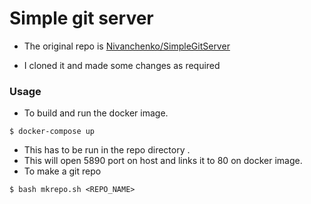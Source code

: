 # Simple git server

+ The original repo is [Nivanchenko/SimpleGitServer](https://github.com/Nivanchenko/SimpleGitServer)

+ I cloned it and made some changes as required

### Usage
+ To build and run the docker image.

`$ docker-compose up`
+ This has to be run in the repo directory .
+ This will open 5890 port on host and links it to 80 on docker image.
+ To make a git repo

`$ bash mkrepo.sh <REPO_NAME>`

